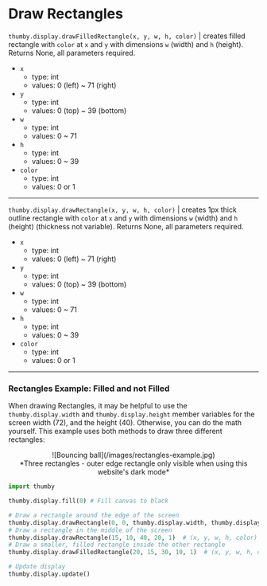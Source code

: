 # Draw Rectangles

`thumby.display.drawFilledRectangle(x, y, w, h, color)` | creates filled rectangle with `color` at `x` and `y` with dimensions `w` (width) and `h` (height). Returns None, all parameters required.

- `x`
  - type: int
  - values: 0 (left) ~ 71 (right)
- `y`
  - type: int
  - values: 0 (top) ~ 39 (bottom)
- `w`
  - type: int
  - values: 0 ~ 71
- `h`
  - type: int
  - values: 0 ~ 39
- `color`
  - type: int
  - values: 0 or 1

---

`thumby.display.drawRectangle(x, y, w, h, color)` | creates 1px thick outline rectangle with `color` at `x` and `y` with dimensions `w` (width) and `h` (height) (thickness not variable). Returns None, all parameters required.

- `x`
  - type: int
  - values: 0 (left) ~ 71 (right)
- `y`
  - type: int
  - values: 0 (top) ~ 39 (bottom)
- `w`
  - type: int
  - values: 0 ~ 71
- `h`
  - type: int
  - values: 0 ~ 39
- `color`
  - type: int
  - values: 0 or 1

---

### Rectangles Example: Filled and not Filled

When drawing Rectangles, it may be helpful to use the `thumby.display.width` and `thumby.display.height` member variables for the screen width (72), and the height (40). Otherwise, you can do the math yourself. This example uses both methods to draw three different rectangles:

<center>
![Bouncing ball](/images/rectangles-example.jpg)
</center>
<center>
*Three rectangles - outer edge rectangle only visible when using this website's dark mode*
</center>

```py
import thumby

thumby.display.fill(0) # Fill canvas to black

# Draw a rectangle around the edge of the screen
thumby.display.drawRectangle(0, 0, thumby.display.width, thumby.display.height, 1)  # (x, y, w, h, color)
# Draw a rectangle in the middle of the screen
thumby.display.drawRectangle(15, 10, 40, 20, 1)  # (x, y, w, h, color)
# Draw a smaller, filled rectangle inside the other rectangle
thumby.display.drawFilledRectangle(20, 15, 30, 10, 1)  # (x, y, w, h, color)

# Update display
thumby.display.update()
```
